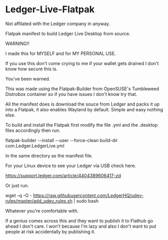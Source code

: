 # Ledger-Live-Flatpak

Not affilated with the Ledger company in anyway.

Flatpak manifest to build Ledger Live Desktop from source.

WARNING!!

I made this for MYSELF and for MY PERSONAL USE.

If you use this don't come crying to me if your wallet gets drained I don't know how secure this is.

You've been warned.

This was made using the Flatpak-Builder from OpenSUSE's Tumbleweed Distrobox container so if you have issues I don't know try that.

All the manifest does is download the souce from Ledger and packs it up into a Flatpak, it also enables Wayland by default. Simple and easy nothing else.

To build and install the Flatpak first modify the file .yml and the .desktop files accordingly then run.

flatpak-builder --install --user --force-clean build-dir com.Ledger.LedgerLive.yml

In the same directory as the manifest file.

For your Linux device to see your Ledger via USB check here.

https://support.ledger.com/article/4404389606417-zd

Or just run.

wget -q -O - https://raw.githubusercontent.com/LedgerHQ/udev-rules/master/add_udev_rules.sh | sudo bash

Whatever you're comfortable with.

If a genius comes across this and they want to publish it to Flathub go ahead I don't care. I won't because I'm lazy and also I don't want to put people at risk accidentally by publishing it.
